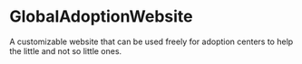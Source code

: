 # GlobalAdoptionWebsite
A customizable website that can be used freely for adoption centers to help the little and not so little ones.
